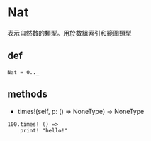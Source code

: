 # Nat

表示自然數的類型。用於數組索引和範圍類型

## def

```erg
Nat = 0.._
```

## methods

* times!(self, p: () => NoneType) -> NoneType

```erg
100.times! () =>
    print! "hello!"
```